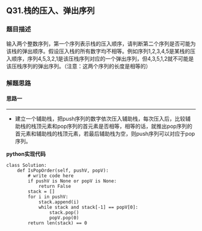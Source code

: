 ## Q31.栈的压入、弹出序列
### 题目描述
输入两个整数序列，第一个序列表示栈的压入顺序，请判断第二个序列是否可能为该栈的弹出顺序。假设压入栈的所有数字均不相等。例如序列1,2,3,4,5是某栈的压入顺序，序列4,5,3,2,1是该压栈序列对应的一个弹出序列，但4,3,5,1,2就不可能是该压栈序列的弹出序列。（注意：这两个序列的长度是相等的）
### 解题思路
#### 思路一
****
- 建立一个辅助栈，把push序列的数字依次压入辅助栈，每次压入后，比较辅助栈的栈顶元素和pop序列的首元素是否相等，相等的话，就推出pop序列的首元素和辅助栈的栈顶元素，若最后辅助栈为空，则push序列可以对应于pop序列。

**python实现代码**
```
class Solution:
    def IsPopOrder(self, pushV, popV):
        # write code here
        if pushV is None or popV is None:
            return False
        stack = []
        for i in pushV:
            stack.append(i)
            while stack and stack[-1] == popV[0]:
                stack.pop()
                popV.pop(0)
        return len(stack) == 0
```

